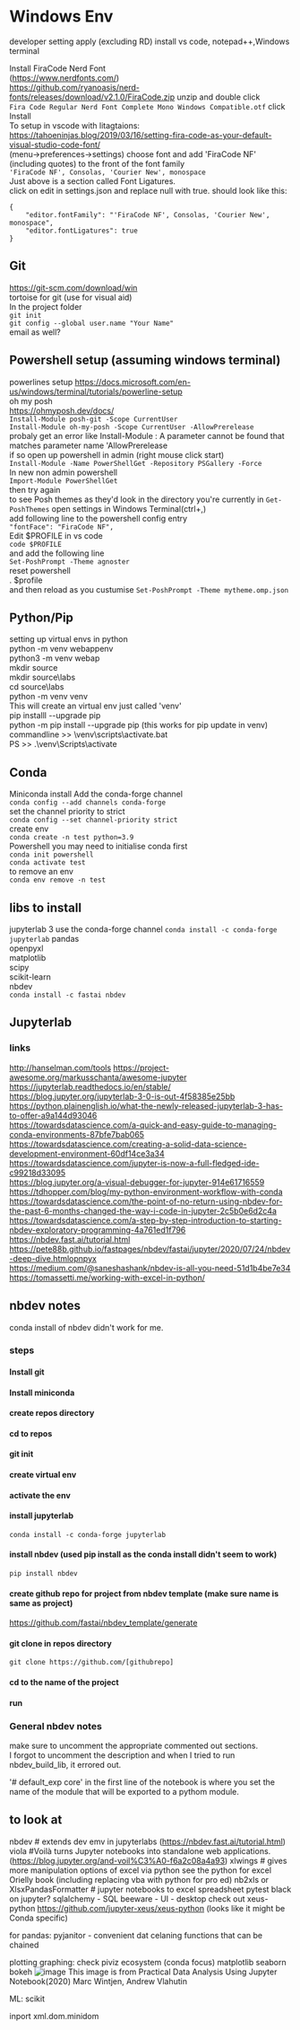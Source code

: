 # Windows Env
developer setting apply (excluding RD)
install vs code, notepad++,Windows terminal

Install FiraCode Nerd Font  
(https://www.nerdfonts.com/)  
https://github.com/ryanoasis/nerd-fonts/releases/download/v2.1.0/FiraCode.zip
unzip and double click  
`Fira Code Regular Nerd Font Complete Mono Windows Compatible.otf`
click Install  
To setup in vscode with litagtaions:   
https://tahoeninjas.blog/2019/03/16/setting-fira-code-as-your-default-visual-studio-code-font/   
(menu->preferences->settings)
choose font and add 'FiraCode NF' (including quotes) to the front of the font family  
`'FiraCode NF', Consolas, 'Courier New', monospace`  
Just above is a section called Font Ligatures.  
click on edit in settings.json and replace null with true. should look like this:  
```
{
    "editor.fontFamily": "'FiraCode NF', Consolas, 'Courier New', monospace",
    "editor.fontLigatures": true
}
```


## Git
https://git-scm.com/download/win  
tortoise for git (use for visual aid)  
In the project folder  
`git init`  
 `git config --global user.name "Your Name"`  
 email as well?  

## Powershell setup (assuming windows terminal)
powerlines setup 
https://docs.microsoft.com/en-us/windows/terminal/tutorials/powerline-setup  
oh my posh  
https://ohmyposh.dev/docs/  
`Install-Module posh-git -Scope CurrentUser`  
`Install-Module oh-my-posh -Scope CurrentUser -AllowPrerelease`  
probaly get an error like 
Install-Module : A parameter cannot be found that matches parameter name 'AllowPrerelease  
if so open up powershell in admin (right mouse click start)  
`Install-Module -Name PowerShellGet -Repository PSGallery -Force`  
 In new non admin powershell  
 `Import-Module PowerShellGet`  
 then try again  
 to see Posh themes as they'd look in the directory you're currently in
 `Get-PoshThemes`
 open settings in Windows Terminal(ctrl+,)  
 add following line to the powershell config entry   
 `"fontFace": "FiraCode NF",`  
 Edit $PROFILE in vs code  
 `code $PROFILE`  
 and add the following line  
 `Set-PoshPrompt -Theme agnoster`  
 reset powershell  
 . $profile  
 and then reload as you custumise 
 `Set-PoshPrompt -Theme mytheme.omp.json`  
 
 

## Python/Pip
setting up virtual envs in python  
python -m venv webappenv  
python3 -m venv webap  
mkdir source  
mkdir source\labs  
cd source\labs  
python -m venv venv  
	This will create an virtual env just called 'venv'  
pip installl --upgrade pip  
python -m pip install --upgrade pip (this works for pip update in venv)  
commandline >> \venv\scripts\activate.bat  
PS >>  .\venv\Scripts\activate  

## Conda
Miniconda install
Add the conda-forge channel  
`conda config --add channels conda-forge`  
set the channel priority to strict  
`conda config --set channel-priority strict`   
create env  
`conda create -n test python=3.9`  
Powershell you may need to initialise conda first  
`conda init powershell`  
`conda activate test`  
to remove an env  
`conda env remove -n test`  

## libs to install
jupyterlab 3 use the conda-forge channel
`conda install -c conda-forge jupyterlab`
pandas  
openpyxl  
matplotlib  
scipy  
scikit-learn    
nbdev  
`conda install -c fastai nbdev`

## Jupyterlab

### links
http://hanselman.com/tools
https://project-awesome.org/markusschanta/awesome-jupyter  
https://jupyterlab.readthedocs.io/en/stable/  
https://blog.jupyter.org/jupyterlab-3-0-is-out-4f58385e25bb  
https://python.plainenglish.io/what-the-newly-released-jupyterlab-3-has-to-offer-a9a144d93046  
https://towardsdatascience.com/a-quick-and-easy-guide-to-managing-conda-environments-87bfe7bab065 
https://towardsdatascience.com/creating-a-solid-data-science-development-environment-60df14ce3a34   
https://towardsdatascience.com/jupyter-is-now-a-full-fledged-ide-c99218d33095  
https://blog.jupyter.org/a-visual-debugger-for-jupyter-914e61716559  
https://tdhopper.com/blog/my-python-environment-workflow-with-conda  
https://towardsdatascience.com/the-point-of-no-return-using-nbdev-for-the-past-6-months-changed-the-way-i-code-in-jupyter-2c5b0e6d2c4a  
https://towardsdatascience.com/a-step-by-step-introduction-to-starting-nbdev-exploratory-programming-4a761ed1f796  
https://nbdev.fast.ai/tutorial.html  
https://pete88b.github.io/fastpages/nbdev/fastai/jupyter/2020/07/24/nbdev-deep-dive.htmlopnpyx  
https://medium.com/@saneshashank/nbdev-is-all-you-need-51d1b4be7e34  
https://tomassetti.me/working-with-excel-in-python/  



## nbdev notes
conda install of nbdev didn't work for me.
### steps
#### Install git
#### Install miniconda
#### create repos directory
#### cd to repos
#### git init
#### create virtual env
#### activate the env
#### install jupyterlab
`conda install -c conda-forge jupyterlab`
#### install nbdev (used pip install as the conda install didn't seem to work)
`pip install nbdev`
#### create github repo for project from nbdev template (make sure name is same as project)
https://github.com/fastai/nbdev_template/generate
#### git clone in repos directory
`git clone https://github.com/[githubrepo]`
#### 
#### cd to the name of the project
#### run

### General nbdev notes
make sure to uncomment the appropriate commented out sections.  
I forgot to uncomment the description and when I tried to run nbdev_build_lib, it errored out.

'# default_exp core' in the first line of the notebook is where you set the name of the module that will be exported to a pythom module.


## to look at
nbdev # extends dev emv in jupyterlabs (https://nbdev.fast.ai/tutorial.html)
viola #Voilà turns Jupyter notebooks into standalone web applications. (https://blog.jupyter.org/and-voil%C3%A0-f6a2c08a4a93)
xlwings # gives more manipulation options of excel via python see the python for excel Orielly book (including replacing vba with python for pro ed)
nb2xls or XlsxPandasFormatter # jupyter notebooks to excel spreadsheet
pytest
black on jupyter?
sqlalchemy - SQL 
beeware - UI - desktop
check out xeus-python https://github.com/jupyter-xeus/xeus-python (looks like it might be Conda specific)

for pandas:
pyjanitor - convenient dat celaning functions that can be chained

plotting graphing: check piviz ecosystem (conda focus)
matplotlib
seaborn
bokeh
![image](https://user-images.githubusercontent.com/8316686/111890700-2a785000-8a40-11eb-8c61-80fedd19b024.png)
This image is from Practical Data Analysis Using Jupyter Notebook(2020) Marc Wintjen, Andrew Vlahutin


ML:
scikit

 inport xml.dom.minidom
